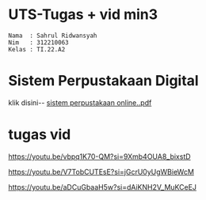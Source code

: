 # UTS-Tugas + vid min3

```
Nama  : Sahrul Ridwansyah
Nim   : 312210063
Kelas : TI.22.A2
```
# Sistem Perpustakaan Digital
klik disini-- [sistem perpustakaan online..pdf](https://github.com/user-attachments/files/16087308/sistem.perpustakaan.online.pdf)


# tugas vid
https://youtu.be/vbpq1K70-QM?si=9Xmb4OUA8_bixstD

https://youtu.be/V7TobCUTEsE?si=jGcrU0yUgWBieWcM

https://youtu.be/aDCuGbaaH5w?si=dAiKNH2V_MuKCeEJ
